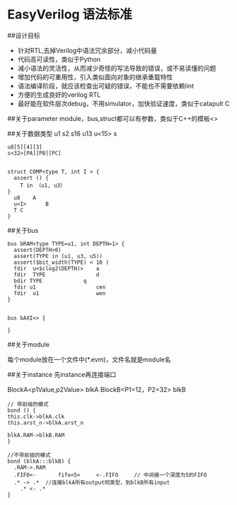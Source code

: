 # EasyVerilog 语法标准
##设计目标
* 针对RTL,去掉Verilog中语法冗余部分，减小代码量
* 代码高可读性，类似于Python
* 减小语法的灵活性，从而减少奇怪的写法导致的错误，或不易读懂的问题
* 增加代码的可重用性，引入类似面向对象的继承重载特性
* 语法编译阶段，就应该检查出可疑的错误，不能也不需要依赖lint
* 方便的生成良好的verilog RTL
* 最好能在软件层次debug，不用simulator，加快验证速度，类似于catapult C

##关于parameter
module，bus,struct都可以有参数，类似于C++的模板<>

##关于数据类型
    u1
    s2
    s16
    u13
    u<15>
    s<PARA>

    u8[5][4][3]
    s<32>[PA][PB][PC]


    struct COMP<type T, int I > {
      assert () {
        T in （u1, u3）
    }
      u8	A
      u<I>		B
      T	C
    }


##关于bus

    bus bRAM<type TYPE=u1, int DEPTH=1> {
      assert(DEPTH>0)
      assert(TYPE in (u1, u3, u5))
      assert($bit_width(TYPE) < 10 )
      fdir	u<$clog2(DEPTH)>	a
      fdir	TYPE				d
      bdir TYPE				q
      fdir u1					cen
      fdir	u1					wen
    }				


    bus bAXI<> {

    }

##关于module

每个module放在一个文件中(*.evm)，文件名就是module名



##关于instance
先instance再连接端口

BlockA<p1Value,p2Value> 	blkA
BlockB<P1=12，P2=32>	blkB

    // 带前缀的模式
    bond () {
    this.clk->blkA.clk
    this.arst_n->blkA.arst_n

    blkA.RAM->blkB.RAM
    }

    //不带前缀的模式
    bond (blkA:::blkB) {
      .RAM->.RAM
      .FIFO<-		fifo<5>		<-.FIFO		// 中间接一个深度为5的FIFO
      .* -> .*	//连接blkA所有output同类型，到blkB所有input
        .* <- .*
    }


